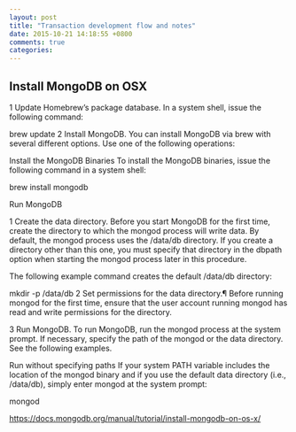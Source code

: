 ```yaml
---
layout: post
title: "Transaction development flow and notes"
date: 2015-10-21 14:18:55 +0800
comments: true
categories: 
---
```


## Install MongoDB on OSX
1 Update Homebrew’s package database.
In a system shell, issue the following command:

brew update
2 Install MongoDB.
You can install MongoDB via brew with several different options. Use one of the following operations:

Install the MongoDB Binaries
To install the MongoDB binaries, issue the following command in a system shell:
 
brew install mongodb

Run MongoDB

1
Create the data directory.
Before you start MongoDB for the first time, create the directory to which the mongod process will write data. By default, the mongod process uses the /data/db directory. If you create a directory other than this one, you must specify that directory in the dbpath option when starting the mongod process later in this procedure.

The following example command creates the default /data/db directory:

mkdir -p /data/db
2
Set permissions for the data directory.¶
Before running mongod for the first time, ensure that the user account running mongod has read and write permissions for the directory.

3
Run MongoDB.
To run MongoDB, run the mongod process at the system prompt. If necessary, specify the path of the mongod or the data directory. See the following examples.

Run without specifying paths
If your system PATH variable includes the location of the mongod binary and if you use the default data directory (i.e., /data/db), simply enter mongod at the system prompt:

mongod

https://docs.mongodb.org/manual/tutorial/install-mongodb-on-os-x/







